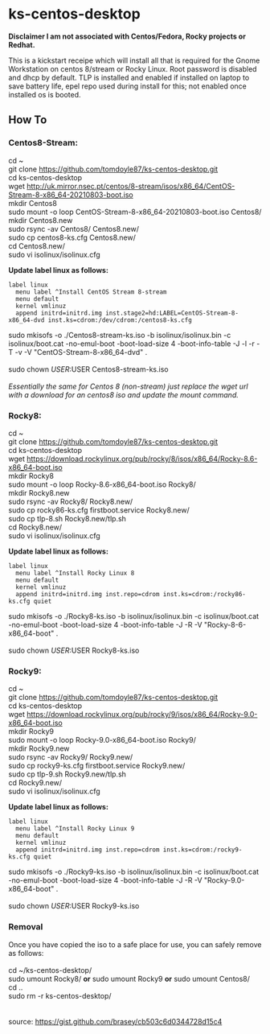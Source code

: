 #  ks-centos-desktop
**Disclaimer I am not associated with Centos/Fedora, Rocky projects or Redhat.**

This is a kickstart receipe which will install all that is required for the Gnome Workstation on centos 8/stream or Rocky Linux. Root password is disabled and dhcp by default. TLP is installed and enabled if installed on laptop to save battery life, epel repo used during install for this; not enabled once installed os is booted. 

## How To

### Centos8-Stream:

cd ~<BR>
git clone https://github.com/tomdoyle87/ks-centos-desktop.git<BR>
cd ks-centos-desktop<BR>
wget http://uk.mirror.nsec.pt/centos/8-stream/isos/x86_64/CentOS-Stream-8-x86_64-20210803-boot.iso<BR>
mkdir Centos8<BR>
sudo mount -o loop CentOS-Stream-8-x86_64-20210803-boot.iso Centos8/<BR>
mkdir Centos8.new<BR>
sudo rsync -av Centos8/ Centos8.new/<BR>
sudo cp centos8-ks.cfg Centos8.new/<BR>
cd Centos8.new/<BR>
sudo vi isolinux/isolinux.cfg

**Update label linux as follows:**

    label linux
      menu label ^Install CentOS Stream 8-stream
      menu default 
      kernel vmlinuz
      append initrd=initrd.img inst.stage2=hd:LABEL=CentOS-Stream-8-x86_64-dvd inst.ks=cdrom:/dev/cdrom:/centos8-ks.cfg

sudo mkisofs -o ./Centos8-stream-ks.iso -b isolinux/isolinux.bin -c isolinux/boot.cat -no-emul-boot -boot-load-size 4 -boot-info-table -J -l -r -T -v -V "CentOS-Stream-8-x86_64-dvd" .<BR>
<BR>
sudo chown $USER:$USER Centos8-stream-ks.iso<BR>
<BR>
*Essentially the same for Centos 8 (non-stream) just replace the wget url with a download for an centos8 iso and update the mount command.*

### Rocky8:
  
cd ~<BR> 
git clone https://github.com/tomdoyle87/ks-centos-desktop.git<BR>
cd ks-centos-desktop<BR>
wget https://download.rockylinux.org/pub/rocky/8/isos/x86_64/Rocky-8.6-x86_64-boot.iso<BR>
mkdir Rocky8<BR>
sudo mount -o loop Rocky-8.6-x86_64-boot.iso Rocky8/<BR>
mkdir Rocky8.new<BR>
sudo rsync -av Rocky8/ Rocky8.new/<BR>
sudo cp rocky86-ks.cfg firstboot.service Rocky8.new/<BR>
sudo cp tlp-8.sh Rocky8.new/tlp.sh<BR>
cd Rocky8.new/<BR>
sudo vi isolinux/isolinux.cfg

**Update label linux as follows:**

    label linux
      menu label ^Install Rocky Linux 8
      menu default 
      kernel vmlinuz
      append initrd=initrd.img inst.repo=cdrom inst.ks=cdrom:/rocky86-ks.cfg quiet
 
sudo mkisofs -o ./Rocky8-ks.iso -b isolinux/isolinux.bin -c isolinux/boot.cat -no-emul-boot -boot-load-size 4 -boot-info-table -J -R -V "Rocky-8-6-x86_64-boot" .<BR>
<BR>
sudo chown $USER:$USER Rocky8-ks.iso

### Rocky9:
  
cd ~<BR> 
git clone https://github.com/tomdoyle87/ks-centos-desktop.git<BR>
cd ks-centos-desktop<BR>
wget https://download.rockylinux.org/pub/rocky/9/isos/x86_64/Rocky-9.0-x86_64-boot.iso<BR>
mkdir Rocky9<BR>
sudo mount -o loop Rocky-9.0-x86_64-boot.iso Rocky9/<BR>
mkdir Rocky9.new<BR>
sudo rsync -av Rocky9/ Rocky9.new/<BR>
sudo cp rocky9-ks.cfg firstboot.service Rocky9.new/<BR>
sudo cp tlp-9.sh Rocky9.new/tlp.sh<BR>
cd Rocky9.new/<BR>
sudo vi isolinux/isolinux.cfg

**Update label linux as follows:**

    label linux
      menu label ^Install Rocky Linux 9
      menu default 
      kernel vmlinuz
      append initrd=initrd.img inst.repo=cdrom inst.ks=cdrom:/rocky9-ks.cfg quiet
 
sudo mkisofs -o ./Rocky9-ks.iso -b isolinux/isolinux.bin -c isolinux/boot.cat -no-emul-boot -boot-load-size 4 -boot-info-table -J -R -V "Rocky-9.0-x86_64-boot" .<BR>
<BR>
sudo chown $USER:$USER Rocky9-ks.iso

### Removal
Once you have copied the iso to a safe place for use, you can safely remove as follows:<BR>
<BR>
cd ~/ks-centos-desktop/<BR>
sudo umount Rocky8/ **or** sudo umount Rocky9 **or** sudo umount Centos8/<BR>
cd ..<BR>
sudo rm -r ks-centos-desktop/<BR>
<BR>
<BR>
source: https://gist.github.com/brasey/cb503c6d0344728d15c4
